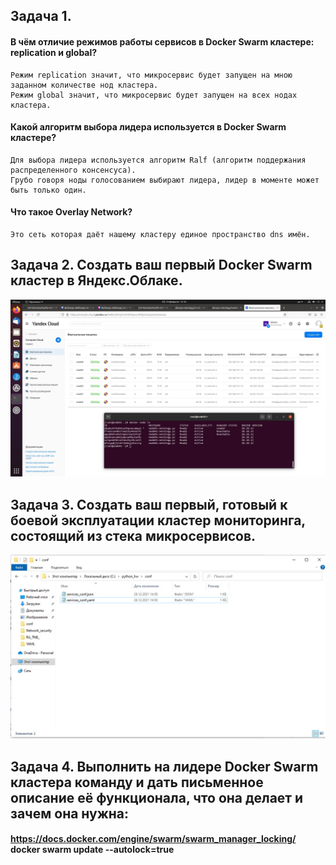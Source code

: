 ## **Задача 1.**
#### В чём отличие режимов работы сервисов в Docker Swarm кластере: replication и global?
```
Режим replication значит, что микросервис будет запущен на мною заданном количестве нод кластера.
Режим global значит, что микросервис будет запущен на всех нодах кластера.
```
#### Какой алгоритм выбора лидера используется в Docker Swarm кластере?
```
Для выбора лидера используется алгоритм Ralf (алгоритм поддержания распределенного консенсуса). 
Грубо говоря ноды голосованием выбирают лидера, лидер в моменте может быть только один. 
```
#### Что такое Overlay Network?
```
Это сеть которая даёт нашему кластеру единое пространство dns имён.
```
## **Задача 2. Создать ваш первый Docker Swarm кластер в Яндекс.Облаке.**
![Screenshot](111.jpg)
## **Задача 3. Создать ваш первый, готовый к боевой эксплуатации кластер мониторинга, состоящий из стека микросервисов.**
![Screenshot](2.jpg)
## **Задача 4. Выполнить на лидере Docker Swarm кластера команду и дать письменное описание её функционала, что она делает и зачем она нужна:**
#### https://docs.docker.com/engine/swarm/swarm_manager_locking/ docker swarm update --autolock=true
```

```
